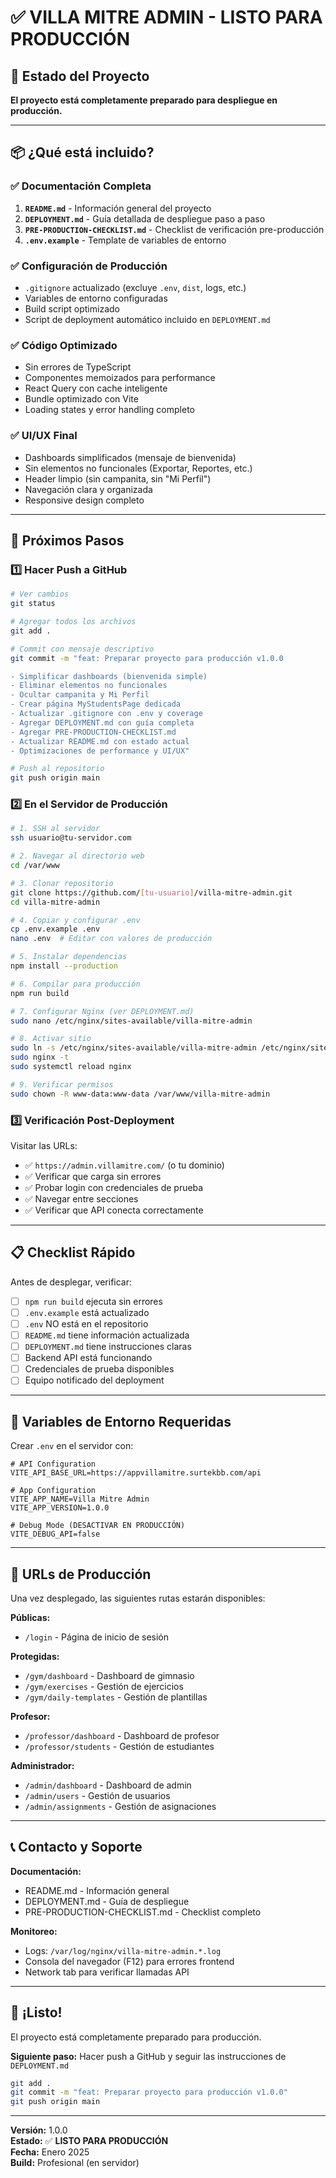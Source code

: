 # ✅ VILLA MITRE ADMIN - LISTO PARA PRODUCCIÓN

## 🎉 Estado del Proyecto

**El proyecto está completamente preparado para despliegue en producción.**

---

## 📦 ¿Qué está incluido?

### ✅ **Documentación Completa**
1. **`README.md`** - Información general del proyecto
2. **`DEPLOYMENT.md`** - Guía detallada de despliegue paso a paso
3. **`PRE-PRODUCTION-CHECKLIST.md`** - Checklist de verificación pre-producción
4. **`.env.example`** - Template de variables de entorno

### ✅ **Configuración de Producción**
- `.gitignore` actualizado (excluye `.env`, `dist`, logs, etc.)
- Variables de entorno configuradas
- Build script optimizado
- Script de deployment automático incluido en `DEPLOYMENT.md`

### ✅ **Código Optimizado**
- Sin errores de TypeScript
- Componentes memoizados para performance
- React Query con cache inteligente
- Bundle optimizado con Vite
- Loading states y error handling completo

### ✅ **UI/UX Final**
- Dashboards simplificados (mensaje de bienvenida)
- Sin elementos no funcionales (Exportar, Reportes, etc.)
- Header limpio (sin campanita, sin "Mi Perfil")
- Navegación clara y organizada
- Responsive design completo

---

## 🚀 Próximos Pasos

### 1️⃣ **Hacer Push a GitHub**

```bash
# Ver cambios
git status

# Agregar todos los archivos
git add .

# Commit con mensaje descriptivo
git commit -m "feat: Preparar proyecto para producción v1.0.0

- Simplificar dashboards (bienvenida simple)
- Eliminar elementos no funcionales
- Ocultar campanita y Mi Perfil
- Crear página MyStudentsPage dedicada
- Actualizar .gitignore con .env y coverage
- Agregar DEPLOYMENT.md con guía completa
- Agregar PRE-PRODUCTION-CHECKLIST.md
- Actualizar README.md con estado actual
- Optimizaciones de performance y UI/UX"

# Push al repositorio
git push origin main
```

### 2️⃣ **En el Servidor de Producción**

```bash
# 1. SSH al servidor
ssh usuario@tu-servidor.com

# 2. Navegar al directorio web
cd /var/www

# 3. Clonar repositorio
git clone https://github.com/[tu-usuario]/villa-mitre-admin.git
cd villa-mitre-admin

# 4. Copiar y configurar .env
cp .env.example .env
nano .env  # Editar con valores de producción

# 5. Instalar dependencias
npm install --production

# 6. Compilar para producción
npm run build

# 7. Configurar Nginx (ver DEPLOYMENT.md)
sudo nano /etc/nginx/sites-available/villa-mitre-admin

# 8. Activar sitio
sudo ln -s /etc/nginx/sites-available/villa-mitre-admin /etc/nginx/sites-enabled/
sudo nginx -t
sudo systemctl reload nginx

# 9. Verificar permisos
sudo chown -R www-data:www-data /var/www/villa-mitre-admin
```

### 3️⃣ **Verificación Post-Deployment**

Visitar las URLs:
- ✅ `https://admin.villamitre.com/` (o tu dominio)
- ✅ Verificar que carga sin errores
- ✅ Probar login con credenciales de prueba
- ✅ Navegar entre secciones
- ✅ Verificar que API conecta correctamente

---

## 📋 Checklist Rápido

Antes de desplegar, verificar:

- [ ] `npm run build` ejecuta sin errores
- [ ] `.env.example` está actualizado
- [ ] `.env` NO está en el repositorio
- [ ] `README.md` tiene información actualizada
- [ ] `DEPLOYMENT.md` tiene instrucciones claras
- [ ] Backend API está funcionando
- [ ] Credenciales de prueba disponibles
- [ ] Equipo notificado del deployment

---

## 🔧 Variables de Entorno Requeridas

Crear `.env` en el servidor con:

```env
# API Configuration
VITE_API_BASE_URL=https://appvillamitre.surtekbb.com/api

# App Configuration
VITE_APP_NAME=Villa Mitre Admin
VITE_APP_VERSION=1.0.0

# Debug Mode (DESACTIVAR EN PRODUCCIÓN)
VITE_DEBUG_API=false
```

---

## 🎯 URLs de Producción

Una vez desplegado, las siguientes rutas estarán disponibles:

**Públicas:**
- `/login` - Página de inicio de sesión

**Protegidas:**
- `/gym/dashboard` - Dashboard de gimnasio
- `/gym/exercises` - Gestión de ejercicios
- `/gym/daily-templates` - Gestión de plantillas

**Profesor:**
- `/professor/dashboard` - Dashboard de profesor
- `/professor/students` - Gestión de estudiantes

**Administrador:**
- `/admin/dashboard` - Dashboard de admin
- `/admin/users` - Gestión de usuarios
- `/admin/assignments` - Gestión de asignaciones

---

## 📞 Contacto y Soporte

**Documentación:**
- README.md - Información general
- DEPLOYMENT.md - Guía de despliegue
- PRE-PRODUCTION-CHECKLIST.md - Checklist completo

**Monitoreo:**
- Logs: `/var/log/nginx/villa-mitre-admin.*.log`
- Consola del navegador (F12) para errores frontend
- Network tab para verificar llamadas API

---

## 🎉 ¡Listo!

El proyecto está completamente preparado para producción. 

**Siguiente paso:** Hacer push a GitHub y seguir las instrucciones de `DEPLOYMENT.md`

```bash
git add .
git commit -m "feat: Preparar proyecto para producción v1.0.0"
git push origin main
```

---

**Versión:** 1.0.0  
**Estado:** ✅ **LISTO PARA PRODUCCIÓN**  
**Fecha:** Enero 2025  
**Build:** Profesional (en servidor)

